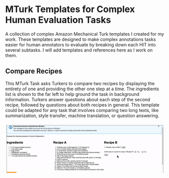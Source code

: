 # MTurk Templates for Complex Human Evaluation Tasks
A collection of complex Amazon Mechanical Turk templates I created for my work. These templates are designed to make complex annotations tasks easier for human annotators to evaluate by breaking down each HIT into several subtasks. I will add templates and references here as I work on them.

## Compare Recipes
This MTurk Task asks Turkers to compare two recipes by displaying the entirety of one and providing the other one step at a time. The ingredients list is shown to the far left to help ground the task in background information. Turkers answer questions about each step of the second recipe, followed by questions about both recipes in general. This template could be adapted for any task that involves comparing two long texts, like summarization, style transfer, machine translation, or question answering.

<p align="center">
  <img src="https://github.com/ahwang16/mturk-templates/blob/master/_images/compare_recipes.gif" alt="MTurk interface for the Compare Recipes task" title="Compare Recipes HIT"> 
</p>
